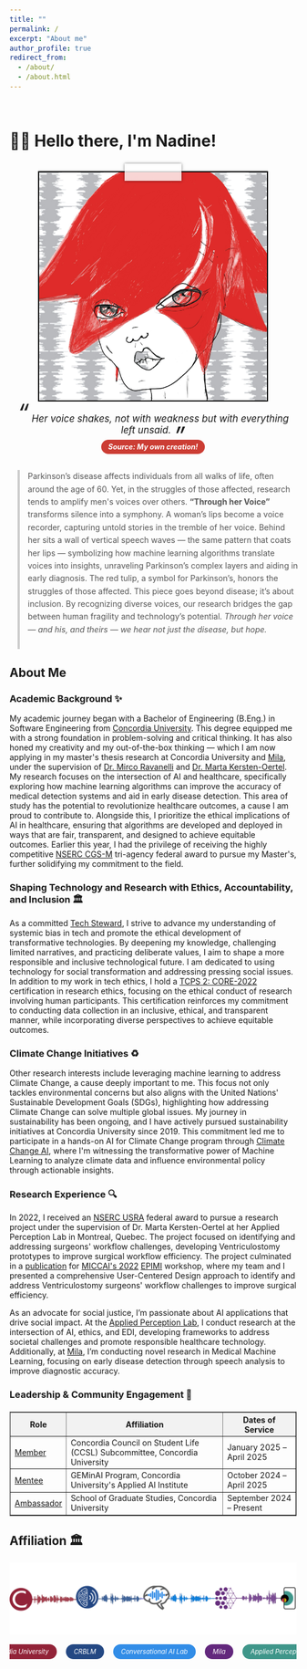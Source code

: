 ```yaml
---
title: ""
permalink: /
excerpt: "About me"
author_profile: true
redirect_from: 
  - /about/
  - /about.html
---
```


<br>

# 👋🏼 Hello there, I'm Nadine!

<br>

<!-- Animated image section only -->
<div class="animate__animated animate__swing" style="text-align: center; margin: auto;">
  <div class="photo-frame" style="position: relative; display: inline-block; width: 400px; height: 400px; border: 2.5px solid black; overflow: visible;">
    <img src="/images/website-photo-2.jpg" alt="Visual of Parkinson's research pipeline from voice to machine learning model" class="photo-img" style="width: 100%; height: 100%; display: block; object-fit: cover;">
    <div class="tape" style="position: absolute; top: -15px; left: 50%; transform: translateX(-50%); width: 100px; height: 30px; background: rgba(255, 255, 255, 0.8); box-shadow: 0 0 5px rgba(0, 0, 0, 0.5);"></div>
  </div>
</div>

<div style="text-align: center; font-style: italic; margin-top: 1em; font-size: 1.2em; position: relative;">
  <span style="font-size: 2.5em; line-height: 0; vertical-align: top;">“</span>
  Her voice shakes, not with weakness but with everything left unsaid.
  <span style="font-size: 2.5em; line-height: 0; vertical-align: bottom;">”</span>
  <br>
  <span style="font-size: 0.75em; color: #fff; background: #CC3D34; padding: 5px 12px; border-radius: 15px; display: inline-block; margin-top: 0.6em;">
    <strong> Source: My own creation! </strong>
  </span>
</div>

<!-- Blockquote outside the animation and wider than image -->
<div style="max-width: 1200px; margin: 2em auto; padding: 0 1em;">
  <blockquote style="border-left: 4px solid #ccc; padding-left: 1em; color: #555; margin: 1em 0; width: 100%; line-height: 1.6;">
    Parkinson’s disease affects individuals from all walks of life, often around the age of 60. Yet, in the struggles of those affected, research tends to amplify men's voices over others. <strong>“Through her Voice”</strong> transforms silence into a symphony. A woman’s lips become a voice recorder, capturing untold stories in the tremble of her voice. Behind her sits a wall of vertical speech waves — the same pattern that coats her lips — symbolizing how machine learning algorithms translate voices into insights, unraveling Parkinson’s complex layers and aiding in early diagnosis. The red tulip, a symbol for Parkinson’s, honors the struggles of those affected. This piece goes beyond disease; it’s about inclusion. By recognizing diverse voices, our research bridges the gap between human fragility and technology’s potential. <em>Through her voice — and his, and theirs — we hear not just the disease, but hope.</em>
    <br><br>
  </blockquote>
</div>

<!-- Import Animate.css -->
<link rel="stylesheet" href="https://cdnjs.cloudflare.com/ajax/libs/animate.css/4.1.1/animate.min.css"/>

<style>
    .photo-frame {
        position: relative;
        display: inline-block;
        width: 700px;
        height: 700px;
        border: 2.5px solid black;
        overflow: visible; /* Allow tape to extend beyond the frame */
    }

    .photo-img {
        width: 100%;
        height: 100%;
        object-fit: cover;
        display: block;
    }

    .tape {
        position: absolute;
        background: rgba(255, 255, 255, 0.8);
        box-shadow: 0 0 5px rgba(0, 0, 0, 0.5);
        width: 100px; /* Width remains the same */
        height: 30px; /* Increased height */
        top: -15px;
        left: 50%;
        transform: translateX(-50%);
    }

    .hover-animate:hover {
        animation: animate__bounceInDown; /* Use Animate.css bounceInDown effect */
        animation-duration: 0.5s; /* Adjust duration as needed */
    }
</style>

## About Me

### Academic Background ✨
My academic journey began with a Bachelor of Engineering (B.Eng.) in Software Engineering from [Concordia University](https://www.concordia.ca/). This degree equipped me with a strong foundation in problem-solving and critical thinking. It has also honed my creativity and my out-of-the-box thinking — which I am now applying in my master's thesis research at Concordia University and [Mila](https://mila.quebec/en), under the supervision of [Dr. Mirco Ravanelli](https://sites.google.com/site/mircoravanelli/) and [Dr. Marta Kersten-Oertel](https://www.concordia.ca/next-gen/kersten-oertel.html). My research focuses on the intersection of AI and healthcare, specifically exploring how machine learning algorithms can improve the accuracy of medical detection systems and aid in early disease detection. This area of study has the potential to revolutionize healthcare outcomes, a cause I am proud to contribute to. Alongside this, I prioritize the ethical implications of AI in healthcare, ensuring that algorithms are developed and deployed in ways that are fair, transparent, and designed to achieve equitable outcomes. Earlier this year, I had the privilege of receiving the highly competitive [NSERC CGS-M](https://www.nserc-crsng.gc.ca/Students-Etudiants/PG-CS/CGSM-BESCM_eng.asp) tri-agency federal award to pursue my Master's, further solidifying my commitment to the field. 

### Shaping Technology and Research with Ethics, Accountability, and Inclusion 🏛️
As a committed [Tech Steward](https://credentials.techstewardship.com/en/verify/88109651148606), I strive to advance my understanding of systemic bias in tech and promote the ethical development of transformative technologies. By deepening my knowledge, challenging limited narratives, and practicing deliberate values, I aim to shape a more responsible and inclusive technological future. I am dedicated to using technology for social transformation and addressing pressing social issues. In addition to my work in tech ethics, I hold a [TCPS 2: CORE-2022](https://drive.google.com/file/d/1rCDIrcQ7AjrW7oXkmqn8QLVimUWgWjr2/view?usp=sharing) certification in research ethics, focusing on the ethical conduct of research involving human participants. This certification reinforces my commitment to conducting data collection in an inclusive, ethical, and transparent manner, while incorporating diverse perspectives to achieve equitable outcomes.

### Climate Change Initiatives ♻️
Other research interests include leveraging machine learning to address Climate Change, a cause deeply important to me. This focus not only tackles environmental concerns but also aligns with the United Nations' Sustainable Development Goals (SDGs), highlighting how addressing Climate Change can solve multiple global issues. My journey in sustainability has been ongoing, and I have actively pursued sustainability initiatives at Concordia University since 2019. This commitment led me to participate in a hands-on AI for Climate Change program through [Climate Change AI](https://www.climatechange.ai/), where I'm witnessing the transformative power of Machine Learning to analyze climate data and influence environmental policy through actionable insights.

### Research Experience 🔍
In 2022, I received an [NSERC USRA](https://www.nserc-crsng.gc.ca/Students-Etudiants/UG-PC/USRA-BRPC_eng.asp) federal award to pursue a research project under the supervision of Dr. Marta Kersten-Oertel at her Applied Perception Lab in Montreal, Quebec. The project focused on identifying and addressing surgeons' workflow challenges, developing Ventriculostomy prototypes to improve surgical workflow efficiency. The project culminated in a [publication](https://link.springer.com/chapter/10.1007/978-3-031-23223-7_5) for [MICCAI's 2022](https://conferences.miccai.org/2022/en/MICCAI2022-WORKSHOPS.html) [EPIMI](https://sites.google.com/view/epimi) workshop, where my team and I presented a comprehensive User-Centered Design approach to identify and address Ventriculostomy surgeons' workflow challenges to improve surgical efficiency.

As an advocate for social justice, I’m passionate about AI applications that drive social impact. At the [Applied Perception Lab](https://ap-lab.ca/), I conduct research at the intersection of AI, ethics, and EDI, developing frameworks to address societal challenges and promote responsible healthcare technology. Additionally, at [Mila](https://mila.quebec/en/directory/nadine-el-mufti), I’m conducting novel research in Medical Machine Learning, focusing on early disease detection through speech analysis to improve diagnostic accuracy.

### Leadership & Community Engagement 🌟
<div style="margin-top: 20px;"></div>

<table border="1">
  <tr style="background-color: #f2f2f2;">
    <th>Role</th>
    <th>Affiliation</th>
    <th>Dates of Service</th>
  </tr>
  <tr>
    <td><a href="https://www.concordia.ca/research/applied-ai-institute/initiatives/geminai.html">Member</a></td>
    <td>Concordia Council on Student Life (CCSL) Subcommittee, Concordia University</td>
    <td>January 2025 – April 2025</td>
  </tr>  
  <tr>
    <td><a href="https://www.concordia.ca/research/applied-ai-institute/initiatives/geminai.html">Mentee</a></td>
    <td>GEMinAI Program, Concordia University's Applied AI Institute</td>
    <td>October 2024 – April 2025</td>
  </tr>
  <tr>
    <td><a href="https://api.unibuddy.co/og/concordia-university-postgraduate/buddies/students/66df5f6635b519411372b26b?buddyPosition=share">Ambassador</a></td>
    <td>School of Graduate Studies, Concordia University</td>
    <td>September 2024 – Present</td>
  </tr>
</table>

<!-- ### Curret Affiliations 🌐
<div style="margin-top: 20px;">
<table border="1">
  <tr>
    <td><img src="https://drive.google.com/uc?id=1UprcfA_F0Ef_xiaKEm3yabpMUPt-_yRp" alt="Image 1"></td> 
    <td><img src="https://drive.google.com/uc?id=1Xfi4023kArGnnvenQHJN4OLBKNtaVSea" alt="Image 2"></td>
    <td><img src="https://drive.google.com/uc?id=1yY-o43-rQhZp6U_EgoJJ0eNmWLasVja6" alt="Image 3"></td>
    <td><img src="https://drive.google.com/uc?id=1Dd7GlHn0Lvh_QLhknM4-M-JPMIoyOsUS" alt="Image 4"></td>
  </tr>
</table>
</div> -->


<!-- # Current Projects

## Reimplementing and Reproducing Machine Learning Research Papers

I have experience with independent research. I have implemented the Reward Constrained Policy Optimization paper into stable-baselines3 PPO and reproduced the original results by running and tracking experiments.

To accompany this work, I have submitted a blog post to the **ICLR** Blogposts Track communicating the paper's theory and my results.

Feel free to look at my specific [portfolio entry](https://sudo-boris.github.io/portfolio/RCPPO/).

## Machine Learning Projects -->

<h2>Affiliation 🏛️</h2>

<!-- Image -->
<div style="text-align: center; margin: 1em auto 0;">
  <img src="/images/website-footer.png" alt="Visual of Parkinson's research pipeline from voice to machine learning model" style="max-width: 100%; height: auto; padding: 0;">
</div>

<style>
  .affiliation-tag {
    font-size: 0.8em;
    color: white;
    padding: 6px 14px;
    border-radius: 20px;
    display: inline-block;
    margin: 0px 6px;
    text-decoration: none !important; 
    transition: transform 0.2s ease, background 0.2s ease;
  }

  .affiliation-tag:hover {
    transform: scale(1.08);
    cursor: pointer;
    font-weight: bold;
    text-decoration: underline;
  }

  .concordia { background: #922338; }
  .crblm { background: #244883; }
  .convai { background: #328de7; }
  .mila { background: #63287d; }
  .aplab { background: #3f968a; }
</style>


<!-- Colored affiliation line -->
<div style="display: flex; justify-content: center; align-items: center; gap: 16px; white-space: nowrap; overflow-x: auto; padding: 1em 0;">
  <em>
    <a href="https://www.concordia.ca/" class="affiliation-tag concordia" target="_blank">Concordia University</a>
    <a href="https://crblm.ca/" class="affiliation-tag crblm" target="_blank">CRBLM</a>
    <a href="https://sites.google.com/site/mircoravanelli/students" class="affiliation-tag convai" target="_blank">Conversational AI Lab</a>
    <a href="https://mila.quebec/en" class="affiliation-tag mila" target="_blank">Mila</a>
    <a href="https://ap-lab.ca/" class="affiliation-tag aplab" target="_blank">Applied Perception Lab</a>
  </em>
</div>


